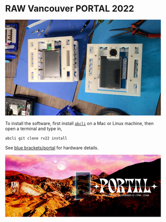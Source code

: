 # RAW Vancouver PORTAL 2022

[![image](./assets/images/hardware.jpg)](https://github.com/kamangir/blue-bracket/blob/main/designs/portal.md)

To install the software, first install [`abcli`](https://github.com/kamangir/awesome-bash-cli) on a Mac or Linux machine, then open a terminal and type in,

```bash
abcli git clone rv22 install
```

See [blue brackets/portal](https://github.com/kamangir/blue-bracket/blob/main/designs/portal.md) for hardware details.


[![image](./assets/images/marquee.jpg)](https://rawartists.com/vancouver/portal)
